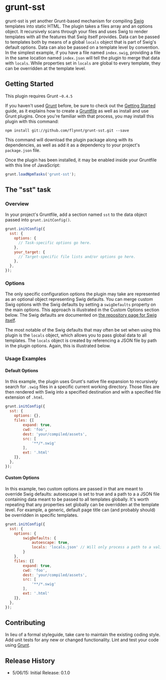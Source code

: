 # grunt-sst

grunt-sst is yet another Grunt-based mechanism for compiling [Swig](http://paularmstrong.github.io/swig/) templates into static HTML.  The plugin takes a files array and an options object.  It recursively scans through your files and uses Swig to render templates with all the features that Swig itself provides.  Data can be passed to templates both by means of a global `locals` object that is part of Swig's default options.  Data can also be passed on a template level by convention.  In the simplest example, if you have a file named `index.swig`, providing a file in the same location named `index.json` will tell the plugin to merge that data with `locals`.  While properties set in `locals` are global to every template, they can be overridden at the template level.

## Getting Started
This plugin requires Grunt `~0.4.5`

If you haven't used [Grunt](http://gruntjs.com/) before, be sure to check out the [Getting Started](http://gruntjs.com/getting-started) guide, as it explains how to create a [Gruntfile](http://gruntjs.com/sample-gruntfile) as well as install and use Grunt plugins. Once you're familiar with that process, you may install this plugin with this command:

```shell
npm install git://github.com/flynnt/grunt-sst.git --save
```

This command will download the plugin package along with its dependencies, as well as add it as a dependency to your project's `package.json` file.

Once the plugin has been installed, it may be enabled inside your Gruntfile with this line of JavaScript:

```js
grunt.loadNpmTasks('grunt-sst');
```

## The "sst" task

### Overview
In your project's Gruntfile, add a section named `sst` to the data object passed into `grunt.initConfig()`.

```js
grunt.initConfig({
  sst: {
    options: {
      // Task-specific options go here.
    },
    your_target: {
      // Target-specific file lists and/or options go here.
    },
  },
});
```

### Options
The only specific configuration options the plugin may take are represented as an optional object representing Swig defaults.  You can merge custom Swig options with the Swig defaults by setting a `swigDefaults` property on the main options.  This approach is illustrated in the Custom Options section below.  The Swig defaults are documented on [the repository page for Swig itself](http://paularmstrong.github.io/swig/docs/api/#SwigOpts).  

The most notable of the Swig defaults that may often be set when using this plugin is the `locals` object, which allows you to pass global data to all templates.  The `locals` object is created by referencing a JSON file by path in the plugin options.  Again, this is illustrated below.

### Usage Examples

#### Default Options
In this example, the plugin uses Grunt's native file expansion to recursively search for `.swig` files in a specific current working directory.  Those files are then rendered with Swig into a specified destination and with a specified file extension of `.html`.

```js
grunt.initConfig({
  sst: {
    options: {},
    files: {[
        expand: true,
        cwd: 'foo',
        dest: 'your/compiled/assets',
        src: [
            '**/*.swig'
        ],
        ext: '.html'
    ]},
  },
});
```

#### Custom Options
In this example, two custom options are passed in that are meant to override Swig defaults: autoescape is set to true and a path to a a JSON file containing data meant to be passed to all templates globally.  It's worth repeating that any properties set globally can be overridden at the template level.  For example, a generic, default page title can (and probably should) be overridden in specific templates.

```js
grunt.initConfig({
  sst: {
    options: {
        swigDefaults: {
            autoescape: true,
            locals: 'locals.json' // Will only process a path to a valid JSON file.
        }
    },
    files: {[
        expand: true,
        cwd: 'foo',
        dest: 'your/compiled/assets',
        src: [
            '**/*.swig'
        ],
        ext: '.html'
    ]},
  },
});
```

## Contributing
In lieu of a formal styleguide, take care to maintain the existing coding style. Add unit tests for any new or changed functionality. Lint and test your code using [Grunt](http://gruntjs.com/).

## Release History
* 5/06/15: Initial Release: 0.1.0
